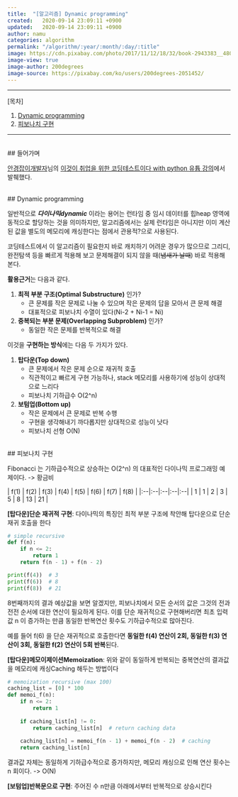 ```yaml
---
title:  "[알고리즘] Dynamic programming"
created:   2020-09-14 23:09:11 +0900
updated:   2020-09-14 23:09:11 +0900
author: namu
categories: algorithm
permalink: "/algorithm/:year/:month/:day/:title"
image: https://cdn.pixabay.com/photo/2017/11/12/18/32/book-2943383__480.png
image-view: true
image-author: 200degrees
image-source: https://pixabay.com/ko/users/200degrees-2051452/
---
```



---

[목차]

1. [Dynamic programming](#dynamic-programming)
2. [피보나치 구현](#피보나치-구현)

---

<br>
## 들어가며

[안경잡이개발자](https://ndb796.tistory.com/)님의
[이것이 취업을 위한 코딩테스트이다 with python 유튭 강의](https://www.youtube.com/watch?v=vRFXpqWDbRU&list=PLRx0vPvlEmdBFBFOoK649FlEMouHISo8N&index=5)에서
발췌했다.

<br>
## Dynamic programming

일반적으로 **_다이나믹dynamic_** 이라는 용어는 런타임 중 임시 데이터를 힙heap 영역에 동적으로 할당하는 것을 의미하지만,
알고리즘에서는 실제 런타임은 아니지만 이미 계산된 값을 별도의 메모리에 캐싱한다는 점에서 관용적?으로 사용된다.

코딩테스트에서 이 알고리즘이 필요한지 바로 캐치하기 어려운 경우가 많으므로
그리디, 완전탐색 등을 빠르게 적용해 보고 문제해결이 되지 않을 때(<del>냄새가 날때</del>) 바로 적용해 본다.

**활용근거**는 다음과 같다.

1. **최적 부분 구조(Optimal Substructure)** 인가?
    - 큰 문제를 작은 문제로 나눌 수 있으며 작은 문제의 답을 모아서 큰 문제 해결
    - 대표적으로 피보나치 수열이 있다(Ni-2 + Ni-1 = Ni)
2. **중복되는 부분 문제(Overlapping Subproblem)** 인가?
    - 동일한 작은 문제를 반복적으로 해결

이것을 **구현하는 방식**에는 다음 두 가지가 있다.

1. **탑다운(Top down)**
    - 큰 문제에서 작은 문제 순으로 재귀적 호출
    - 직관적이고 빠르게 구현 가능하나, stack 메모리를 사용하기에 성능이 상대적으로 느리다
    - 피보나치 기하급수 O(2^n)
2. **보텀업(Bottom up)**
    - 작은 문제에서 큰 문제로 반복 수행
    - 구현을 생각해내기 까다롭지만 상대적으로 성능이 낫다
    - 피보나치 선형 O(N)

<br>
## 피보나치 구현

Fibonacci 는 기하급수적으로 상승하는 O(2^n) 의 대표적인 다이나믹 프로그래밍 예제이다. -> 황금비

| f(1) | f(2) | f(3) | f(4) | f(5) | f(6) | f(7) | f(8) |
|:--|:--|:--|:--|:--|
| 1 | 1 | 2 | 3 | 5 | 8 | 13 | 21 |

**[탑다운]단순 재귀적 구현**: 다이나믹의 특징인 최적 부분 구조에 착안해 탑다운으로 단순 재귀 호출을 한다

```python
# simple recursive
def f(n):
    if n <= 2:
        return 1
    return f(n - 1) + f(n - 2)

print(f(4))  # 3
print(f(6))  # 8
print(f(8))  # 21
```

8번째까지의 결과 예상값을 보면 알겠지만, 피보나치에서 모든 순서의 값은 그것의 전과 전전 순서에 대한 연산이 필요하게 된다.
이를 단순 재귀적으로 구현해버리면 최초 입력 값 n 이 증가하는 만큼 동일한 반복연산 횟수도 기하급수적으로 많아진다.

예를 들어 f(6) 을 단순 재귀적으로 호출한다면 **동일한 f(4) 연산이 2회, 동일한 f(3) 연산이 3회, 동일한 f(2) 연산이 5회 반복**된다.

**[탑다운]메모이제이션Memoization**: 위와 같이 동일하게 반복되는 중복연산의 결과값을 메모리에 캐싱Caching 해두는 방법이다

```python
# memoization recursive (max 100)
caching_list = [0] * 100
def memoi_f(n):
    if n <= 2:
        return 1
    
    if caching_list[n] != 0:
        return caching_list[n]  # return caching data
    
    caching_list[n] = memoi_f(n - 1) + memoi_f(n - 2)  # caching
    return caching_list[n]
```

결과값 자체는 동일하게 기하급수적으로 증가하지만, 메모리 캐싱으로 인해 연산 횟수는 n 회이다. -> O(N)

**[보텀업]반복문으로 구현**: 주어진 수 n만큼 아래에서부터 반복적으로 상승시킨다

